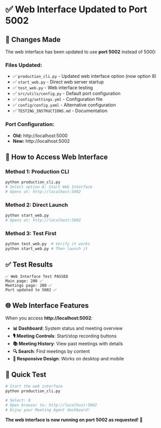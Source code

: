 # ✅ Web Interface Updated to Port 5002

## 🔧 Changes Made

The web interface has been updated to use **port 5002** instead of 5000:

### **Files Updated:**
- ✅ `production_cli.py` - Updated web interface option (now option 8)
- ✅ `start_web.py` - Direct web server startup
- ✅ `test_web.py` - Web interface testing
- ✅ `src/utils/config.py` - Default port configuration
- ✅ `config/settings.yml` - Configuration file
- ✅ `config/config.yaml` - Alternative configuration
- ✅ `TESTING_INSTRUCTIONS.md` - Documentation

### **Port Configuration:**
- **Old:** http://localhost:5000
- **New:** http://localhost:5002

## 🚀 How to Access Web Interface

### **Method 1: Production CLI**
```bash
python production_cli.py
# Select option 8: Start Web Interface
# Opens at: http://localhost:5002
```

### **Method 2: Direct Launch**
```bash
python start_web.py
# Opens at: http://localhost:5002
```

### **Method 3: Test First**
```bash
python test_web.py  # Verify it works
python start_web.py # Then launch it
```

## ✅ **Test Results**

```
✅ Web Interface Test PASSED
Main page: 200 ✅
Meetings page: 200 ✅
Port updated to 5002 ✅
```

## 🌐 **Web Interface Features**

When you access **http://localhost:5002**:

- **📊 Dashboard**: System status and meeting overview
- **🎙️ Meeting Controls**: Start/stop recording buttons
- **📚 Meeting History**: View past meetings with details
- **🔍 Search**: Find meetings by content
- **📱 Responsive Design**: Works on desktop and mobile

## 🎯 **Quick Test**

```bash
# Start the web interface
python production_cli.py

# Select: 8
# Open browser to: http://localhost:5002
# Enjoy your Meeting Agent dashboard!
```

**The web interface is now running on port 5002 as requested!** 🎉